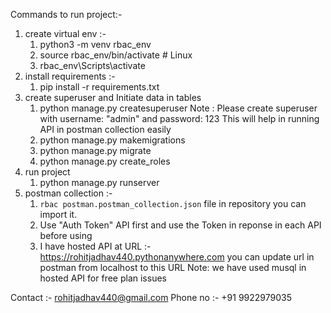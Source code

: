 Commands to run project:-

1. create virtual env :-
    1) python3 -m venv rbac_env
    2) source rbac_env/bin/activate # Linux
    3) rbac_env\Scripts\activate
2. install requirements :-
    1) pip install -r requirements.txt
3. create superuser and Initiate data in tables
    1) python manage.py createsuperuser
    Note : Please create superuser with username: "admin" and password: 123
         This will help in running API in postman collection easily
    2) python manage.py makemigrations
    3)  python manage.py migrate
    4) python manage.py create_roles
4. run project
    1) python manage.py runserver 
5. postman collection :-
    1) `rbac postman.postman_collection.json` file in repository you can import it.
    2) Use "Auth Token" API first and use the Token in reponse in each API before using
    3) I have hosted API at URL :- https://rohitjadhav440.pythonanywhere.com you can update url in postman from localhost to this URL
      Note: we have used musql in hosted API for free plan issues

Contact :- rohitjadhav440@gmail.com
Phone no :- +91 9922979035
    